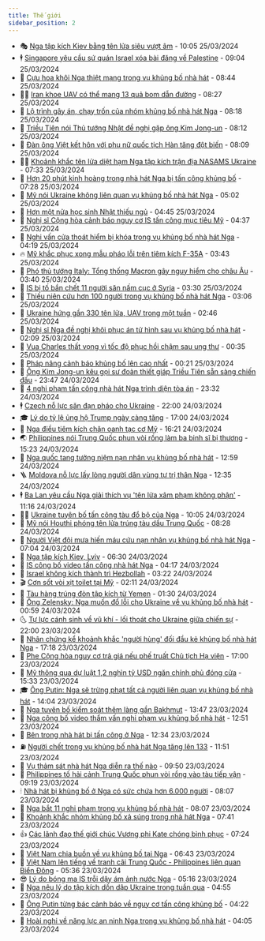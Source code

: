 ```yaml
---
title: Thế giới
sidebar_position: 2
---
```


<!-- vnexpress-the-gioi:START -->
- 🎭 [Nga tập kích Kiev bằng tên lửa siêu vượt âm](https://vnexpress.net/nga-tap-kich-kiev-bang-ten-lua-sieu-vuot-am-4726431.html) - 10:05 25/03/2024
- 🕴 [Singapore yêu cầu sứ quán Israel xóa bài đăng về Palestine](https://vnexpress.net/singapore-yeu-cau-su-quan-israel-xoa-bai-dang-ve-palestine-4726396.html) - 09:04 25/03/2024
- 🤭 [Cựu hoa khôi Nga thiệt mạng trong vụ khủng bố nhà hát](https://vnexpress.net/cuu-hoa-khoi-nga-thiet-mang-trong-vu-khung-bo-nha-hat-4726345.html) - 08:44 25/03/2024
- 🧑‍💻 [Iran khoe UAV có thể mang 13 quả bom dẫn đường](https://vnexpress.net/iran-khoe-uav-co-the-mang-13-qua-bom-dan-duong-4726384.html) - 08:27 25/03/2024
- 🦏 [Lộ trình gây án, chạy trốn của nhóm khủng bố nhà hát Nga](https://vnexpress.net/lo-trinh-gay-an-chay-tron-cua-nhom-khung-bo-nha-hat-nga-4726398.html) - 08:18 25/03/2024
- 🦒 [Triều Tiên nói Thủ tướng Nhật đề nghị gặp ông Kim Jong-un](https://vnexpress.net/trieu-tien-noi-thu-tuong-nhat-de-nghi-gap-ong-kim-jong-un-4726263.html) - 08:12 25/03/2024
- 🌈 [Đàn ông Việt kết hôn với phụ nữ quốc tịch Hàn tăng đột biến](https://vnexpress.net/dan-ong-viet-ket-hon-voi-phu-nu-quoc-tich-han-tang-dot-bien-4726218.html) - 08:09 25/03/2024
- 🧑‍🏫 [Khoảnh khắc tên lửa diệt hạm Nga tập kích trận địa NASAMS Ukraine](https://vnexpress.net/khoanh-khac-ten-lua-diet-ham-nga-tap-kich-tran-dia-nasams-ukraine-4726346.html) - 07:33 25/03/2024
- 🐲 [Hơn 20 phút kinh hoàng trong nhà hát Nga bị tấn công khủng bố](https://vnexpress.net/hon-20-phut-kinh-hoang-trong-nha-hat-nga-bi-tan-cong-khung-bo-4726149.html) - 07:28 25/03/2024
- 🦒 [Mỹ nói Ukraine không liên quan vụ khủng bố nhà hát Nga](https://vnexpress.net/my-noi-ukraine-khong-lien-quan-vu-khung-bo-nha-hat-nga-4726248.html) - 05:02 25/03/2024
- 🐻 [Hơn một nửa học sinh Nhật thiếu ngủ](https://vnexpress.net/hon-mot-nua-hoc-sinh-nhat-thieu-ngu-4726173.html) - 04:45 25/03/2024
- 🚀 [Nghị sĩ Cộng hòa cảnh báo nguy cơ IS tấn công mục tiêu Mỹ](https://vnexpress.net/nghi-si-cong-hoa-canh-bao-nguy-co-is-tan-cong-muc-tieu-my-4726219.html) - 04:37 25/03/2024
- 🥰 [Nghi vấn cửa thoát hiểm bị khóa trong vụ khủng bố nhà hát Nga](https://vnexpress.net/nghi-van-cua-thoat-hiem-bi-khoa-trong-vu-khung-bo-nha-hat-nga-4726158.html) - 04:19 25/03/2024
- 🔥 [Mỹ khắc phục xong mẫu pháo lỗi trên tiêm kích F-35A](https://vnexpress.net/my-khac-phuc-xong-mau-phao-loi-tren-tiem-kich-f-35a-4726181.html) - 03:43 25/03/2024
- 🥳 [Phó thủ tướng Italy: Tổng thống Macron gây nguy hiểm cho châu Âu](https://vnexpress.net/pho-thu-tuong-italy-tong-thong-macron-gay-nguy-hiem-cho-chau-au-4726180.html) - 03:40 25/03/2024
- 💼 [IS bị tố bắn chết 11 người săn nấm cục ở Syria](https://vnexpress.net/is-bi-to-ban-chet-11-nguoi-san-nam-cuc-o-syria-4726178.html) - 03:30 25/03/2024
- 🤡 [Thiếu niên cứu hơn 100 người trong vụ khủng bố nhà hát Nga](https://vnexpress.net/thieu-nien-cuu-hon-100-nguoi-trong-vu-khung-bo-nha-hat-nga-4726148.html) - 03:06 25/03/2024
- 🌁 [Ukraine hứng gần 330 tên lửa, UAV trong một tuần](https://vnexpress.net/ukraine-hung-gan-330-ten-lua-uav-trong-mot-tuan-4726186.html) - 02:46 25/03/2024
- 🤩 [Nghị sĩ Nga đề nghị khôi phục án tử hình sau vụ khủng bố nhà hát](https://vnexpress.net/nghi-si-nga-de-nghi-khoi-phuc-an-tu-hinh-sau-vu-khung-bo-nha-hat-4726138.html) - 02:09 25/03/2024
- 🎉 [Vua Charles thất vọng vì tốc độ phục hồi chậm sau ung thư](https://vnexpress.net/vua-charles-that-vong-vi-toc-do-phuc-hoi-cham-sau-ung-thu-4726117.html) - 00:35 25/03/2024
- 🎉 [Pháp nâng cảnh báo khủng bố lên cao nhất](https://vnexpress.net/phap-nang-canh-bao-khung-bo-len-cao-nhat-4726116.html) - 00:21 25/03/2024
- 🌁 [Ông Kim Jong-un kêu gọi sư đoàn thiết giáp Triều Tiên sẵn sàng chiến đấu](https://vnexpress.net/ong-kim-jong-un-keu-goi-su-doan-thiet-giap-trieu-tien-san-sang-chien-dau-4726113.html) - 23:47 24/03/2024
- 🌊 [4 nghi phạm tấn công nhà hát Nga trình diện tòa án](https://vnexpress.net/4-nghi-pham-tan-cong-nha-hat-nga-trinh-dien-toa-an-4726109.html) - 23:32 24/03/2024
- 🕴 [Czech nỗ lực săn đạn pháo cho Ukraine](https://vnexpress.net/czech-no-luc-san-dan-phao-cho-ukraine-4723412.html) - 22:00 24/03/2024
- 🎓 [Lý do tỷ lệ ủng hộ Trump ngày càng tăng](https://vnexpress.net/ly-do-ty-le-ung-ho-trump-ngay-cang-tang-4725208.html) - 17:00 24/03/2024
- 🦩 [Nga điều tiêm kích chặn oanh tạc cơ Mỹ](https://vnexpress.net/nga-dieu-tiem-kich-chan-oanh-tac-co-my-4726090.html) - 16:21 24/03/2024
- 🌏 [Philippines nói Trung Quốc phun vòi rồng làm ba binh sĩ bị thương](https://vnexpress.net/philippines-noi-trung-quoc-phun-voi-rong-lam-ba-binh-si-bi-thuong-4726082.html) - 15:23 24/03/2024
- 🌋 [Nga quốc tang tưởng niệm nạn nhân vụ khủng bố nhà hát](https://vnexpress.net/nga-quoc-tang-tuong-niem-nan-nhan-vu-khung-bo-nha-hat-4726061.html) - 12:59 24/03/2024
- 🪜 [Moldova nỗ lực lấy lòng người dân vùng tự trị thân Nga](https://vnexpress.net/moldova-no-luc-lay-long-nguoi-dan-vung-tu-tri-than-nga-4721884.html) - 12:35 24/03/2024
- 🕴 [Ba Lan yêu cầu Nga giải thích vụ &#39;tên lửa xâm phạm không phận&#39;](https://vnexpress.net/ba-lan-yeu-cau-nga-giai-thich-vu-ten-lua-xam-pham-khong-phan-4726054.html) - 11:16 24/03/2024
- 🧑‍🏫 [Ukraine tuyên bố tấn công tàu đổ bộ của Nga](https://vnexpress.net/ukraine-tuyen-bo-tan-cong-tau-do-bo-cua-nga-4726050.html) - 10:05 24/03/2024
- 🌮 [Mỹ nói Houthi phóng tên lửa trúng tàu dầu Trung Quốc](https://vnexpress.net/my-noi-houthi-phong-ten-lua-trung-tau-dau-trung-quoc-4726029.html) - 08:28 24/03/2024
- 🚦 [Người Việt đội mưa hiến máu cứu nạn nhân vụ khủng bố nhà hát Nga](https://vnexpress.net/nguoi-viet-doi-mua-hien-mau-cuu-nan-nhan-vu-khung-bo-nha-hat-nga-4725920.html) - 07:04 24/03/2024
- 💫 [Nga tập kích Kiev, Lviv](https://vnexpress.net/nga-tap-kich-kiev-lviv-4725996.html) - 06:30 24/03/2024
- 🤡 [IS công bố video tấn công nhà hát Nga](https://vnexpress.net/is-cong-bo-video-tan-cong-nha-hat-nga-4725984.html) - 04:17 24/03/2024
- 🦣 [Israel không kích thành trì Hezbollah](https://vnexpress.net/israel-khong-kich-thanh-tri-hezbollah-4725973.html) - 03:22 24/03/2024
- 🎬 [Cơn sốt vòi xịt toilet tại Mỹ](https://vnexpress.net/con-sot-voi-xit-toilet-tai-my-4724351.html) - 02:11 24/03/2024
- 🎉 [Tàu hàng trúng đòn tập kích từ Yemen](https://vnexpress.net/tau-hang-trung-don-tap-kich-tu-yemen-4725941.html) - 01:30 24/03/2024
- 🎡 [Ông Zelensky: Nga muốn đổ lỗi cho Ukraine về vụ khủng bố nhà hát](https://vnexpress.net/ong-zelensky-nga-muon-do-loi-cho-ukraine-ve-vu-khung-bo-nha-hat-4725932.html) - 00:59 24/03/2024
- 🌜 [Tự lực cánh sinh về vũ khí - lối thoát cho Ukraine giữa chiến sự](https://vnexpress.net/tu-luc-canh-sinh-ve-vu-khi-loi-thoat-cho-ukraine-giua-chien-su-4725063.html) - 22:00 23/03/2024
- 🎡 [Nhân chứng kể khoảnh khắc &#39;người hùng&#39; đối đầu kẻ khủng bố nhà hát Nga](https://vnexpress.net/nhan-chung-ke-khoanh-khac-nguoi-hung-doi-dau-ke-khung-bo-nha-hat-nga-4725892.html) - 17:18 23/03/2024
- 🤗 [Phe Cộng hòa nguy cơ trả giá nếu phế truất Chủ tịch Hạ viện](https://vnexpress.net/phe-cong-hoa-nguy-co-tra-gia-neu-phe-truat-chu-tich-ha-vien-4725685.html) - 17:00 23/03/2024
- 🦩 [Mỹ thông qua dự luật 1,2 nghìn tỷ USD ngăn chính phủ đóng cửa](https://vnexpress.net/my-thong-qua-du-luat-1-2-nghin-ty-usd-ngan-chinh-phu-dong-cua-4725877.html) - 15:33 23/03/2024
- 🎓 [Ông Putin: Nga sẽ trừng phạt tất cả người liên quan vụ khủng bố nhà hát](https://vnexpress.net/ong-putin-nga-se-trung-phat-tat-ca-nguoi-lien-quan-vu-khung-bo-nha-hat-4725873.html) - 14:04 23/03/2024
- 🌁 [Nga tuyên bố kiểm soát thêm làng gần Bakhmut](https://vnexpress.net/nga-tuyen-bo-kiem-soat-them-lang-gan-bakhmut-4725867.html) - 13:47 23/03/2024
- 🤩 [Nga công bố video thẩm vấn nghi phạm vụ khủng bố nhà hát](https://vnexpress.net/nga-cong-bo-video-tham-van-nghi-pham-vu-khung-bo-nha-hat-4725851.html) - 12:51 23/03/2024
- 👹 [Bên trong nhà hát bị tấn công ở Nga](https://vnexpress.net/ben-trong-nha-hat-bi-tan-cong-o-nga-4725852.html) - 12:34 23/03/2024
- ⛽️ [Người chết trong vụ khủng bố nhà hát Nga tăng lên 133](https://vnexpress.net/nguoi-chet-trong-vu-khung-bo-nha-hat-nga-tang-len-133-4725845.html) - 11:51 23/03/2024
- 🚀 [Vụ thảm sát nhà hát Nga diễn ra thế nào](https://vnexpress.net/vu-tham-sat-nha-hat-nga-dien-ra-the-nao-4725757.html) - 09:50 23/03/2024
- 🎡 [Philippines tố hải cảnh Trung Quốc phun vòi rồng vào tàu tiếp vận](https://vnexpress.net/philippines-to-hai-canh-trung-quoc-phun-voi-rong-vao-tau-tiep-van-4725804.html) - 09:19 23/03/2024
- 🕯 [Nhà hát bị khủng bố ở Nga có sức chứa hơn 6.000 người](https://vnexpress.net/nha-hat-bi-khung-bo-o-nga-co-suc-chua-hon-6-000-nguoi-4725694.html) - 08:07 23/03/2024
- 🐻 [Nga bắt 11 nghi phạm trong vụ khủng bố nhà hát](https://vnexpress.net/nga-bat-11-nghi-pham-trong-vu-khung-bo-nha-hat-4725813.html) - 08:07 23/03/2024
- 🚦 [Khoảnh khắc nhóm khủng bố xả súng trong nhà hát Nga](https://vnexpress.net/khoanh-khac-nhom-khung-bo-xa-sung-trong-nha-hat-nga-4725800.html) - 07:41 23/03/2024
- 👍 [Các lãnh đạo thế giới chúc Vương phi Kate chóng bình phục](https://vnexpress.net/cac-lanh-dao-the-gioi-chuc-vuong-phi-kate-chong-binh-phuc-4725798.html) - 07:24 23/03/2024
- 🚀 [Việt Nam chia buồn về vụ khủng bố tại Nga](https://vnexpress.net/viet-nam-chia-buon-ve-vu-khung-bo-tai-nga-4725784.html) - 06:43 23/03/2024
- 🌮 [Việt Nam lên tiếng về tranh cãi Trung Quốc - Philippines liên quan Biển Đông](https://vnexpress.net/viet-nam-len-tieng-ve-tranh-cai-trung-quoc-philippines-lien-quan-bien-dong-4725772.html) - 05:36 23/03/2024
- 😎 [Lý do bóng ma IS trỗi dậy ám ảnh nước Nga](https://vnexpress.net/ly-do-bong-ma-is-troi-day-am-anh-nuoc-nga-4725660.html) - 05:16 23/03/2024
- 🐲 [Nga nêu lý do tập kích dồn dập Ukraine trong tuần qua](https://vnexpress.net/nga-neu-ly-do-tap-kich-don-dap-ukraine-trong-tuan-qua-4725737.html) - 04:55 23/03/2024
- 💫 [Ông Putin từng bác cảnh báo về nguy cơ tấn công khủng bố](https://vnexpress.net/ong-putin-tung-bac-canh-bao-ve-nguy-co-tan-cong-khung-bo-4725742.html) - 04:22 23/03/2024
- 👀 [Hoài nghi về năng lực an ninh Nga trong vụ khủng bố nhà hát](https://vnexpress.net/hoai-nghi-ve-nang-luc-an-ninh-nga-trong-vu-khung-bo-nha-hat-4725684.html) - 04:05 23/03/2024<!-- vnexpress-the-gioi:END -->